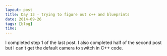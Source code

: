 ```yaml
---
layout: post
title: Day 13 - trying to figure out c++ and blueprints
date: 2014-09-26
tags: [blog]
time: 
---
```


I completed step 1 of the last post. I also completed half of the second post but I can't get the default camera to switch in C++ code.